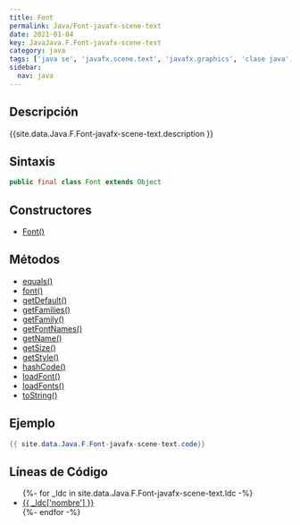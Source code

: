 ```yaml
---
title: Font
permalink: Java/Font-javafx-scene-text
date: 2021-01-04
key: JavaJava.F.Font-javafx-scene-text
category: java
tags: ['java se', 'javafx.scene.text', 'javafx.graphics', 'clase java', 'JavaFX 2.0']
sidebar: 
  nav: java
---
```


## Descripción
{{site.data.Java.F.Font-javafx-scene-text.description }}

## Sintaxis
~~~java
public final class Font extends Object
~~~

## Constructores
* [Font()](/Java/Font-javafx-scene-text/Font/)

## Métodos
* [equals()](/Java/Font-javafx-scene-text/equals)
* [font()](/Java/Font-javafx-scene-text/font)
* [getDefault()](/Java/Font-javafx-scene-text/getDefault)
* [getFamilies()](/Java/Font-javafx-scene-text/getFamilies)
* [getFamily()](/Java/Font-javafx-scene-text/getFamily)
* [getFontNames()](/Java/Font-javafx-scene-text/getFontNames)
* [getName()](/Java/Font-javafx-scene-text/getName)
* [getSize()](/Java/Font-javafx-scene-text/getSize)
* [getStyle()](/Java/Font-javafx-scene-text/getStyle)
* [hashCode()](/Java/Font-javafx-scene-text/hashCode)
* [loadFont()](/Java/Font-javafx-scene-text/loadFont)
* [loadFonts()](/Java/Font-javafx-scene-text/loadFonts)
* [toString()](/Java/Font-javafx-scene-text/toString)

## Ejemplo
~~~java
{{ site.data.Java.F.Font-javafx-scene-text.code}}
~~~

## Líneas de Código
<ul>
{%- for _ldc in site.data.Java.F.Font-javafx-scene-text.ldc -%}
   <li>
       <a href="{{_ldc['url'] }}">{{ _ldc['nombre'] }}</a>
   </li>
{%- endfor -%}
</ul>
